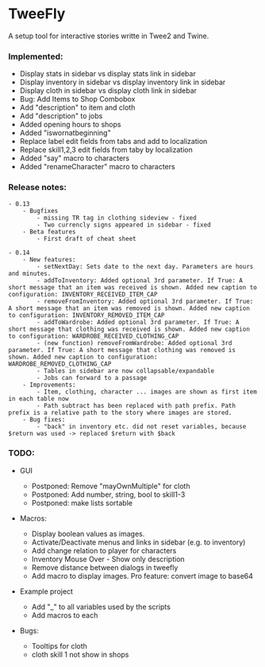 # TweeFly
A setup tool for interactive stories writte in Twee2 and Twine.

### Implemented:
- Display stats in sidebar vs display stats link in sidebar
- Display inventory in sidebar vs display inventory link in sidebar
- Display cloth in sidebar vs display cloth link in sidebar
- Bug: Add Items to Shop Combobox
- Add "description" to item and cloth
- Add "description" to jobs
- Added opening hours to shops
- Added "iswornatbeginning"
- Replace label edit fields from tabs and add to localization
- Replace skill1,2,3 edit fields from taby by localization
- Added "say" macro to characters
- Added "renameCharacter" macro to characters

### Release notes:
	- 0.13
		- Bugfixes
			- missing TR tag in clothing sideview - fixed
			- Two currencly signs appeared in sidebar - fixed
		- Beta features
			- First draft of cheat sheet

	- 0.14
		- New features:
			- setNextDay: Sets date to the next day. Parameters are hours and minutes.
			- addToInventory: Added optional 3rd parameter. If True: A short message that an item was received is shown. Added new caption to configuration: INVENTORY_RECEIVED_ITEM_CAP
			- removeFromInventory: Added optional 3rd parameter. If True: A short message that an item was removed is shown. Added new caption to configuration: INVENTORY_REMOVED_ITEM_CAP
			- addToWardrobe: Added optional 3rd parameter. If True: A short message that clothing was received is shown. Added new caption to configuration: WARDROBE_RECEIVED_CLOTHING_CAP
			- (new function) removeFromWardrobe: Added optional 3rd parameter. If True: A short message that clothing was removed is shown. Added new caption to configuration: WARDROBE_REMOVED_CLOTHING_CAP
			- Tables in sidebar are now collapsable/expandable
			- Jobs can forward to a passage
		- Improvements:
			- Item, clothing, character ... images are shown as first item in each table now
			- Path subtract has been replaced with path prefix. Path prefix is a relative path to the story where images are stored.
		- Bug fixes:
			- "back" in inventory etc. did not reset variables, because $return was used -> replaced $return with $back
### TODO:
- GUI
	- Postponed: Remove "mayOwnMultiple" for cloth
	- Postponed: Add number, string, bool to skill1-3
	- Postponed: make lists sortable
	
- Macros:
	- Display boolean values as images.
	- Activate/Deactivate menus and links in sidebar (e.g. to inventory)
	- Add change relation to player for characters
	- Inventory Mouse Over - Show only description
	- Remove distance between dialogs in tweefly	
	- Add macro to display images. Pro feature: convert image to base64
	
- Example project
	- Add "_" to all variables used by the scripts
	- Add macros to each
	
- Bugs:
	- Tooltips for cloth
	- cloth skill 1 not show in shops


